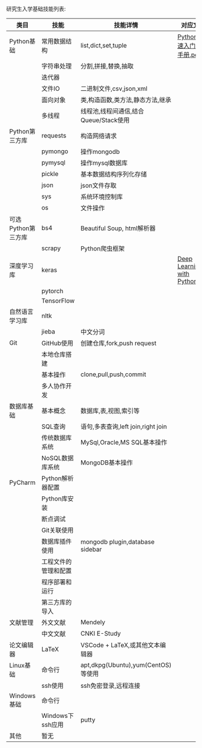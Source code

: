 研究生入学基础技能列表:

| 类目               | 技能                 | 技能详情                              |对应文件|
| ------------------ | -------------------- | ------------------------------------- | --- |
| Python基础         | 常用数据结构         | list,dict,set,tuple                   | [Python快速入门魔力手册.pdf](https://github.com/lvyufeng/1701_research_src/blob/master/organized_documents/admission_training/Python快速入门魔力手册.pdf)    |
|                    | 字符串处理           | 分割,拼接,替换,抽取                   |     |
|                    | 迭代器               |                                       |     |
|                    | 文件IO               | 二进制文件,csv,json,xml               |     |
|                    | 面向对象             | 类,构造函数,类方法,静态方法,继承      |     |
|                    | 多线程               | 线程池,线程间通信,结合Queue/Stack使用 |     |
| Python第三方库     | requests             | 构造网络请求                          |     |
|                    | pymongo              | 操作mongodb                           |     |
|                    | pymysql              | 操作mysql数据库                       |     |
|                    | pickle               | 基本数据结构序列化存储                |     |
|                    | json                 | json文件存取                          |     |
|                    | sys                  | 系统环境控制库                        |     |
|                    | os                   | 文件操作                              |     |
| 可选Python第三方库 | bs4                  | Beautiful Soup, html解析器            |     |
|                    | scrapy               | Python爬虫框架                        |     |
| 深度学习库         | keras                |                                       | [Deep Learning with Python.pdf](https://github.com/lvyufeng/1701_research_src/blob/master/organized_documents/admission_training/Deep_Learning_with_Python.pdf)     |
|                    | pytorch              |                                       |     |
|                    | TensorFlow           |                                       |     |
| 自然语言学习库     | nltk                 |                                       |     |
|                    | jieba                | 中文分词                              |     |
| Git                | GitHub使用           | 创建仓库,fork,push request            |     |
|                    | 本地仓库搭建         |                                       |     |
|                    | 基本操作             | clone,pull,push,commit                |     |
|                    | 多人协作开发         |                                       |     |
| 数据库基础         | 基本概念             | 数据库,表,视图,索引等                 |     |
|                    | SQL查询              | 语句,多表查询,left join,right join    |     |
|                    | 传统数据库系统       | MySql,Oracle,MS SQL基本操作           |     |
|                    | NoSQL数据库系统      | MongoDB基本操作                       |     |
| PyCharm            | Python解析器配置     |                                       |     |
|                    | Python库安装         |                                       |     |
|                    | 断点调试             |                                       |     |
|                    | Git关联使用          |                                       |     |
|                    | 数据库插件使用       | mongodb plugin,database sidebar       |     |
|                    | 工程文件的管理和配置 |                                       |     |
|                    | 程序部署和运行       |                                       |     |
|                    | 第三方库的导入       |                                       |     |
| 文献管理           | 外文文献             | Mendely                               |     |
|                    | 中文文献             | CNKI E-Study                          |     |
| 论文编辑器         | LaTeX                | VSCode + LaTeX,或其他文本编辑器       |     |
| Linux基础          | 命令行               | apt,dkpg(Ubuntu),yum(CentOS)等使用    |     |
|                    | ssh使用              | ssh免密登录,远程连接                  |     |
| Windows基础        | 命令行               |                                       |     |
|                    | Windows下ssh应用     | putty                                 |     |
| 其他               | 暂无                     |                                       |     |
